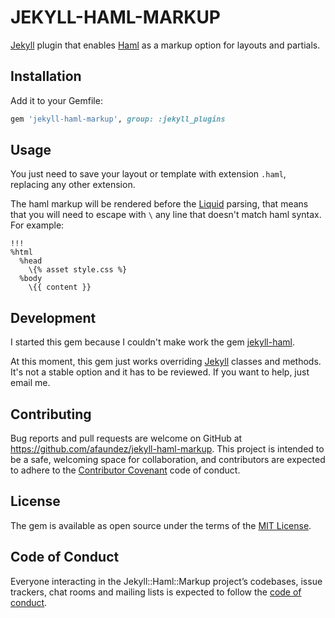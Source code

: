 # JEKYLL-HAML-MARKUP

[Jekyll](https://jekyllrb.com) plugin that enables [Haml](http://haml.info) as a markup option for layouts and partials.

## Installation

Add it to your Gemfile:

```ruby
gem 'jekyll-haml-markup', group: :jekyll_plugins
```

## Usage

You just need to save your layout or template with extension `.haml`, replacing any other extension.

The haml markup will be rendered before the [Liquid](http://shopify.github.io/liquid/) parsing, that means that you will need to escape with `\` any line that doesn't match haml syntax. For example:

```haml
!!!
%html
  %head
    \{% asset style.css %}
  %body
    \{{ content }}
```

## Development

I started this gem because I couldn't make work the gem [jekyll-haml](https://github.com/samvincent/jekyll-haml).

At this moment, this gem just works overriding [Jekyll](https://github.com/jekyll/jekyll) classes and methods. It's not a stable option and it has to be reviewed. If you want to help, just email me.

## Contributing

Bug reports and pull requests are welcome on GitHub at https://github.com/afaundez/jekyll-haml-markup. This project is intended to be a safe, welcoming space for collaboration, and contributors are expected to adhere to the [Contributor Covenant](http://contributor-covenant.org) code of conduct.

## License

The gem is available as open source under the terms of the [MIT License](https://opensource.org/licenses/MIT).

## Code of Conduct

Everyone interacting in the Jekyll::Haml::Markup project’s codebases, issue trackers, chat rooms and mailing lists is expected to follow the [code of conduct](https://github.com/[USERNAME]/jekyll-haml-markup/blob/master/CODE_OF_CONDUCT.md).
